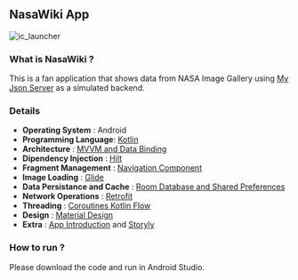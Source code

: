 ## NasaWiki App 
![ic_launcher](https://user-images.githubusercontent.com/32219894/135179662-dde97b36-0cd4-4c09-aef9-3b884b04a97c.png)

### What is NasaWiki ? 

This is a fan application that shows data from NASA Image Gallery using [My Json Server](https://my-json-server.typicode.com/uysalemre/CitizenMeCaseApp/) as a simulated backend.

### Details
   - **Operating System** : Android
   - **Programming Language**: [Kotlin](https://kotlinlang.org) 
   - **Architecture** : [MVVM and Data Binding](https://developer.android.com/jetpack/guide)
   - **Dipendency Injection** : [Hilt](https://dagger.dev/hilt/)
   - **Fragment Management** : [Navigation Component](https://developer.android.com/guide/navigation/navigation-getting-started)
   - **Image Loading** : [Glide](https://github.com/bumptech/glide)
   - **Data Persistance and Cache** : [Room Database and Shared Preferences](https://developer.android.com/training/data-storage/room)
   - **Network Operations** : [Retrofit](https://square.github.io/retrofit/)
   - **Threading** : [Coroutines Kotlin Flow](https://developer.android.com/kotlin/flow)
   - **Design** : [Material Design](https://material.io)
   - **Extra** : [App Introduction](https://github.com/AppIntro/AppIntro) and [Storyly](https://storyly.io)

### How to run ?

Please download the code and run in Android Studio.
